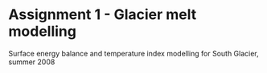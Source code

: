 # Assignment 1 - Glacier melt modelling
Surface energy balance and temperature index modelling for South Glacier, summer 2008
